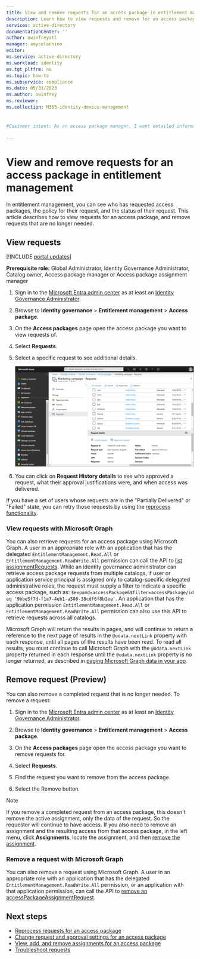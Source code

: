 ```yaml
---
title: View and remove requests for an access package in entitlement management - Microsoft Entra
description: Learn how to view requests and remove for an access package in entitlement management.
services: active-directory
documentationCenter: ''
author: owinfreyatl
manager: amycolannino
editor: 
ms.service: active-directory
ms.workload: identity
ms.tgt_pltfrm: na
ms.topic: how-to
ms.subservice: compliance
ms.date: 05/31/2023
ms.author: owinfrey
ms.reviewer: 
ms.collection: M365-identity-device-management


#Customer intent: As an access package manager, I want detailed information about requests for access packages so that I can view the status and troubleshoot any issues.

---
```

# View and remove requests for an access package in entitlement management

In entitlement management, you can see who has requested access packages, the policy for their request, and the status of their request. This article describes how to view requests for an access package, and remove requests that are no longer needed.

## View requests

[!INCLUDE [portal updates](~/includes/portal-update.md)]

**Prerequisite role:** Global Administrator, Identity Governance Administrator, Catalog owner, Access package manager or Access package assignment manager

1. Sign in to the [Microsoft Entra admin center](https://entra.microsoft.com) as at least an [Identity Governance Administrator](~/identity/role-based-access-control/permissions-reference.md#identity-governance-administrator).

1. Browse to **Identity governance** > **Entitlement management** > **Access package**.

1. On the **Access packages** page open the access package you want to view requests of.

1. Select **Requests**.

1. Select a specific request to see additional details.

    ![List of requests for an access package](./media/entitlement-management-access-package-requests/requests-list.png)

1. You can click on **Request History details** to see who approved a request, what their approval justifications were, and when access was delivered.

If you have a set of users whose requests are in the "Partially Delivered" or "Failed" state, you can retry those requests by using the [reprocess functionality](entitlement-management-reprocess-access-package-requests.md).

### View requests with Microsoft Graph
You can also retrieve requests for an access package using Microsoft Graph.  A user in an appropriate role with an application that has the delegated `EntitlementManagement.Read.All` or `EntitlementManagement.ReadWrite.All` permission can call the API to [list assignmentRequests](/graph/api/entitlementmanagement-list-assignmentrequests?view=graph-rest-v1.0&preserve-view=true). While an identity governance administrator can retrieve access package requests from multiple catalogs, if user or application service principal is assigned only to catalog-specific delegated administrative roles, the request must supply a filter to indicate a specific access package, such as: `$expand=accessPackage&$filter=accessPackage/id eq '9bbe5f7d-f1e7-4eb1-a586-38cdf6f8b1ea'`. An application that has the application permission `EntitlementManagement.Read.All` or `EntitlementManagement.ReadWrite.All` permission can also use this API to retrieve requests across all catalogs.

Microsoft Graph will return the results in pages, and will continue to return a reference to the next page of results in the `@odata.nextLink` property with each response, until all pages of the results have been read. To read all results, you must continue to call Microsoft Graph with the `@odata.nextLink` property returned in each response until the `@odata.nextLink` property is no longer returned, as described in [paging Microsoft Graph data in your app](/graph/paging).

## Remove request (Preview)

You can also remove a completed request that is no longer needed. To remove a request:

1. Sign in to the [Microsoft Entra admin center](https://entra.microsoft.com) as at least an [Identity Governance Administrator](~/identity/role-based-access-control/permissions-reference.md#identity-governance-administrator).

1. Browse to **Identity governance** > **Entitlement management** > **Access package**.

1. On the **Access packages** page open the access package you want to remove requests for.

1. Select **Requests**.

1. Find the request you want to remove from the access package.

1. Select the Remove button.

> [!NOTE]
> If you remove a completed request from an access package, this doesn't remove the active assignment, only the data of the request. So the requestor will continue to have access. If you also need to remove an assignment and the resulting access from that access package, in the left menu, click **Assignments**, locate the assignment, and then [remove the assignment](entitlement-management-access-package-assignments.md).

### Remove a request with Microsoft Graph

You can also remove a request using Microsoft Graph.  A user in an appropriate role with an application that has the delegated `EntitlementManagement.ReadWrite.All` permission, or an application with that application permission, can call the API to [remove an accessPackageAssignmentRequest](/graph/api/accesspackageassignmentrequest-delete).

## Next steps

- [Reprocess requests for an access package](entitlement-management-reprocess-access-package-requests.md)
- [Change request and approval settings for an access package](entitlement-management-access-package-request-policy.md)
- [View, add, and remove assignments for an access package](entitlement-management-access-package-assignments.md)
- [Troubleshoot requests](entitlement-management-troubleshoot.md#requests)

